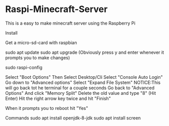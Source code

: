 # Raspi-Minecraft-Server
This is a easy to make minecraft server using the Raspberry Pi

Install

Get a micro-sd-card with raspbian

sudo apt update
sudo apt upgrade
(Obviously press y and enter whenever it prompts you to make changes)

sudo raspi-config

Select "Boot Options"
Then Select Desktop/Cli
Select "Console Auto Login"
Go down to "Advanced options"
Select "Expand File System"  NOTICE:This will go back tot he terminal for a couple seconds
Go back to "Advanced Options" And click "Memory Split"
Delete the old value and type "8" (Hit Enter)
Hit the right arrow key  twice and hit "Finish"

When it prompts you to reboot hit "Yes"

Commands
sudo apt install openjdk-8-jdk
sudo apt install screen



